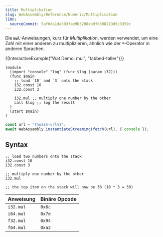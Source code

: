 ```yaml
---
title: Multiplikation
slug: WebAssembly/Reference/Numeric/Multiplication
l10n:
  sourceCommit: 5af6da1da593fae9b3208eb9fd308213d5c3359c
---
```


Die **`mul`**-Anweisungen, kurz für _Multiplikation_, werden verwendet, um eine Zahl mit einer anderen zu multiplizieren, ähnlich wie der **`*`**-Operator in anderen Sprachen.

{{InteractiveExample("Wat Demo: mul", "tabbed-taller")}}

```wat interactive-example
(module
  (import "console" "log" (func $log (param i32)))
  (func $main
    ;; load `10` and `3` onto the stack
    i32.const 10
    i32.const 3

    i32.mul ;; multiply one number by the other
    call $log ;; log the result
  )
  (start $main)
)
```

```js interactive-example
const url = "{%wasm-url%}";
await WebAssembly.instantiateStreaming(fetch(url), { console });
```

## Syntax

```wasm
;; load two numbers onto the stack
i32.const 10
i32.const 3

;; multiply one number by the other
i32.mul

;; the top item on the stack will now be 30 (10 * 3 = 30)
```

| Anweisung | Binäre Opcode |
| --------- | ------------- |
| `i32.mul` | `0x6c`        |
| `i64.mul` | `0x7e`        |
| `f32.mul` | `0x94`        |
| `f64.mul` | `0xa2`        |
